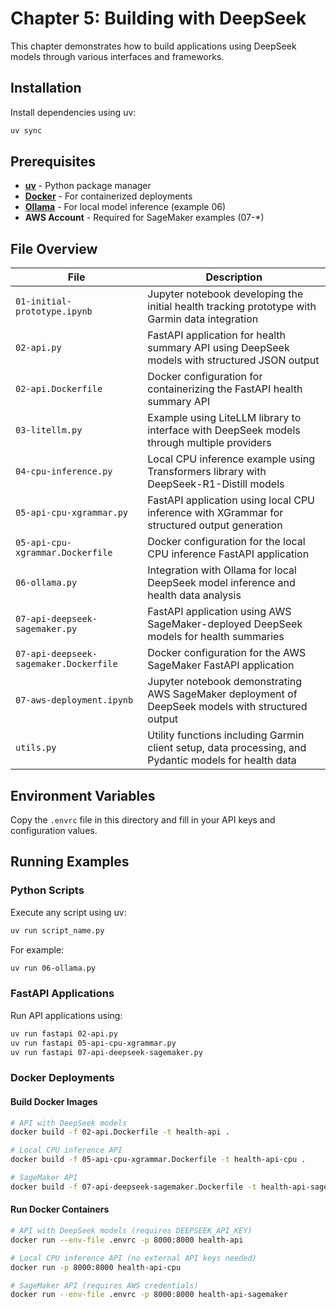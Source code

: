 # Chapter 5: Building with DeepSeek

This chapter demonstrates how to build applications using DeepSeek models through various interfaces and frameworks.

## Installation

Install dependencies using uv:

```bash
uv sync
```

## Prerequisites

- **[uv](https://docs.astral.sh/uv/getting-started/installation/)** - Python package manager
- **[Docker](https://docs.docker.com/get-docker/)** - For containerized deployments  
- **[Ollama](https://ollama.com/)** - For local model inference (example 06)
- **AWS Account** - Required for SageMaker examples (07-*)

## File Overview

| File | Description |
|------|-------------|
| `01-initial-prototype.ipynb` | Jupyter notebook developing the initial health tracking prototype with Garmin data integration |
| `02-api.py` | FastAPI application for health summary API using DeepSeek models with structured JSON output |
| `02-api.Dockerfile` | Docker configuration for containerizing the FastAPI health summary API |
| `03-litellm.py` | Example using LiteLLM library to interface with DeepSeek models through multiple providers |
| `04-cpu-inference.py` | Local CPU inference example using Transformers library with DeepSeek-R1-Distill models |
| `05-api-cpu-xgrammar.py` | FastAPI application using local CPU inference with XGrammar for structured output generation |
| `05-api-cpu-xgrammar.Dockerfile` | Docker configuration for the local CPU inference FastAPI application |
| `06-ollama.py` | Integration with Ollama for local DeepSeek model inference and health data analysis |
| `07-api-deepseek-sagemaker.py` | FastAPI application using AWS SageMaker-deployed DeepSeek models for health summaries |
| `07-api-deepseek-sagemaker.Dockerfile` | Docker configuration for the AWS SageMaker FastAPI application |
| `07-aws-deployment.ipynb` | Jupyter notebook demonstrating AWS SageMaker deployment of DeepSeek models with structured output |
| `utils.py` | Utility functions including Garmin client setup, data processing, and Pydantic models for health data |

## Environment Variables

Copy the `.envrc` file in this directory and fill in your API keys and configuration values.

## Running Examples

### Python Scripts
Execute any script using uv:

```bash
uv run script_name.py
```

For example:
```bash
uv run 06-ollama.py
```

### FastAPI Applications
Run API applications using:

```bash
uv run fastapi 02-api.py
uv run fastapi 05-api-cpu-xgrammar.py  
uv run fastapi 07-api-deepseek-sagemaker.py
```

### Docker Deployments

#### Build Docker Images
```bash
# API with DeepSeek models
docker build -f 02-api.Dockerfile -t health-api .

# Local CPU inference API  
docker build -f 05-api-cpu-xgrammar.Dockerfile -t health-api-cpu .

# SageMaker API
docker build -f 07-api-deepseek-sagemaker.Dockerfile -t health-api-sagemaker .
```

#### Run Docker Containers
```bash
# API with DeepSeek models (requires DEEPSEEK_API_KEY)
docker run --env-file .envrc -p 8000:8000 health-api

# Local CPU inference API (no external API keys needed)
docker run -p 8000:8000 health-api-cpu

# SageMaker API (requires AWS credentials)
docker run --env-file .envrc -p 8000:8000 health-api-sagemaker
```


